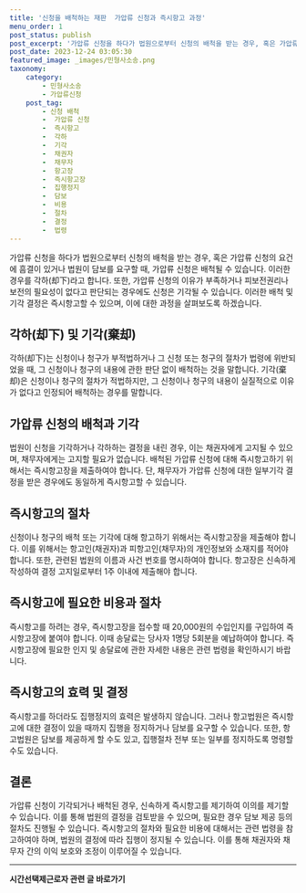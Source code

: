 ```yaml
---
title: '신청을 배척하는 재판  가압류 신청과 즉시항고 과정'
menu_order: 1
post_status: publish
post_excerpt: '가압류 신청을 하다가 법원으로부터 신청의 배척을 받는 경우, 혹은 가압류 신청의 요건에 흠결이 있거나 법원이 담보를 요구할 때, 가압류 신청은 배척될 수 있습니다. 이러한 경우를 각하 却下 라고 합니다. 또한, 가압류 신청의 이유가 부족하거나 피보전권리나 보전의 필요성이 없다고 판단되는 경우에도 신청은 기각될 수 있습니다. 이러한 배척 및 기각 결정은 즉시항고할 수 있으며, 이에 대한 과정을 살펴보도록 하겠습니다.'
post_date: 2023-12-24 03:05:30
featured_image: _images/민형사소송.png
taxonomy:
    category:
        - 민형사소송
        - 가압류신청
    post_tag:
        - 신청 배척
        -  가압류 신청
        -  즉시항고
        -  각하
        -  기각
        -  채권자
        -  채무자
        -  항고장
        -  즉시항고장
        -  집행정지
        -  담보
        -  비용
        -  절차
        -  결정
        -  법령
---
```



가압류 신청을 하다가 법원으로부터 신청의 배척을 받는 경우, 혹은 가압류 신청의 요건에 흠결이 있거나 법원이 담보를 요구할 때, 가압류 신청은 배척될 수 있습니다. 이러한 경우를 각하(却下)라고 합니다. 또한, 가압류 신청의 이유가 부족하거나 피보전권리나 보전의 필요성이 없다고 판단되는 경우에도 신청은 기각될 수 있습니다. 이러한 배척 및 기각 결정은 즉시항고할 수 있으며, 이에 대한 과정을 살펴보도록 하겠습니다.

## 각하(却下) 및 기각(棄却)

각하(却下)는 신청이나 청구가 부적법하거나 그 신청 또는 청구의 절차가 법령에 위반되었을 때, 그 신청이나 청구의 내용에 관한 판단 없이 배척하는 것을 말합니다. 기각(棄却)은 신청이나 청구의 절차가 적법하지만, 그 신청이나 청구의 내용이 실질적으로 이유가 없다고 인정되어 배척하는 경우를 말합니다.

## 가압류 신청의 배척과 기각

법원이 신청을 기각하거나 각하하는 결정을 내린 경우, 이는 채권자에게 고지될 수 있으며, 채무자에게는 고지할 필요가 없습니다. 배척된 가압류 신청에 대해 즉시항고하기 위해서는 즉시항고장을 제출하여야 합니다. 단, 채무자가 가압류 신청에 대한 일부기각 결정을 받은 경우에도 동일하게 즉시항고할 수 있습니다.

## 즉시항고의 절차

신청이나 청구의 배척 또는 기각에 대해 항고하기 위해서는 즉시항고장을 제출해야 합니다. 이를 위해서는 항고인(채권자)과 피항고인(채무자)의 개인정보와 소재지를 적어야 합니다. 또한, 관련된 법원의 이름과 사건 번호를 명시하여야 합니다. 항고장은 신속하게 작성하여 결정 고지일로부터 1주 이내에 제출해야 합니다.

## 즉시항고에 필요한 비용과 절차

즉시항고를 하려는 경우, 즉시항고장을 접수할 때 20,000원의 수입인지를 구입하여 즉시항고장에 붙여야 합니다. 이때 송달료는 당사자 1명당 5회분을 예납하여야 합니다. 즉시항고장에 필요한 인지 및 송달료에 관한 자세한 내용은 관련 법령을 확인하시기 바랍니다.

## 즉시항고의 효력 및 결정

즉시항고를 하더라도 집행정지의 효력은 발생하지 않습니다. 그러나 항고법원은 즉시항고에 대한 결정이 있을 때까지 집행을 정지하거나 담보를 요구할 수 있습니다. 또한, 항고법원은 담보를 제공하게 할 수도 있고, 집행절차 전부 또는 일부를 정지하도록 명령할 수도 있습니다.

## 결론

가압류 신청이 기각되거나 배척된 경우, 신속하게 즉시항고를 제기하여 이의를 제기할 수 있습니다. 이를 통해 법원의 결정을 검토받을 수 있으며, 필요한 경우 담보 제공 등의 절차도 진행될 수 있습니다. 즉시항고의 절차와 필요한 비용에 대해서는 관련 법령을 참고하여야 하며, 법원의 결정에 따라 집행이 정지될 수 있습니다. 이를 통해 채권자와 채무자 간의 이익 보호와 조정이 이루어질 수 있습니다.
<!-- wp:separator -->
<hr class="wp-block-separator has-alpha-channel-opacity"/>
<!-- /wp:separator -->

<!-- wp:group {"backgroundColor":"base","layout":{"type":"constrained"}} -->
<div class="wp-block-group has-base-background-color has-background"><!-- wp:paragraph {"align":"center","fontSize":"medium"} -->
<p class="has-text-align-center has-large-font-size"><strong>시간선택제근로자 관련 글 바로가기</strong></p>
<!-- /wp:paragraph -->


<!-- wp:latest-posts
{"categories":[{"id":10911,"count":19,"description":"","link":"https://uknowlaw.com/category/%ec%8b%9c%ea%b0%84%ec%84%a0%ed%83%9d%ec%a0%9c%ea%b7%bc%eb%a1%9c%ec%9e%90/","name":"시간선택제근로자","slug":"시간선택제근로자","taxonomy":"category","parent":0,"meta":[],"_links":{"self":[{"href":"https://uknowlaw.com/wp-json/wp/v2/categories/10911"}],"collection":[{"href":"https://uknowlaw.com/wp-json/wp/v2/categories"}],"about":[{"href":"https://uknowlaw.com/wp-json/wp/v2/taxonomies/category"}],"wp:post_type":[{"href":"https://uknowlaw.com/wp-json/wp/v2/posts?categories=10911"}],"curies":[{"name":"wp","href":"https://api.w.org/{rel}","templated":true}]}}],"postsToShow":100,"excerptLength":28,"postLayout":"grid","columns":2,"featuredImageAlign":"left","featuredImageSizeSlug":"large","fontSize":"small"} /--></div>
<!-- /wp:group -->